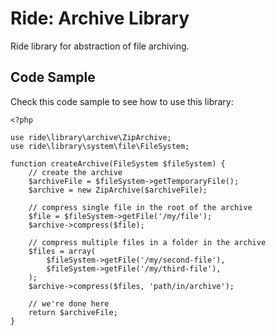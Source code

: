 # Ride: Archive Library

Ride library for abstraction of file archiving.

## Code Sample

Check this code sample to see how to use this library:

    <?php

    use ride\library\archive\ZipArchive;    
    use ride\library\system\file\FileSystem;    
    
    function createArchive(FileSystem $fileSystem) {          
        // create the archive
        $archiveFile = $fileSystem->getTemporaryFile();
        $archive = new ZipArchive($archiveFile);
        
        // compress single file in the root of the archive
        $file = $fileSystem->getFile('/my/file');
        $archive->compress($file);
        
        // compress multiple files in a folder in the archive
        $files = array(
            $fileSystem->getFile('/my/second-file'),
            $fileSystem->getFile('/my/third-file'),
        );
        $archive->compress($files, 'path/in/archive'); 
    
        // we're done here
        return $archiveFile;
    }
